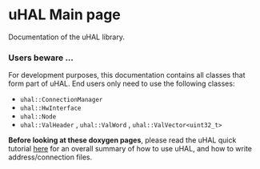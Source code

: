 uHAL Main page
==============

Documentation of the uHAL library.

### Users beware ... ###

For development purposes, this documentation contains all classes that form part of uHAL. End users only need to use the following classes:

* `uhal::ConnectionManager`
* `uhal::HwInterface`
* `uhal::Node`
* `uhal::ValHeader` , `uhal::ValWord` , `uhal::ValVector<uint32_t>`

**Before looking at these doxygen pages**, please read the uHAL quick tutorial [here](https://svnweb.cern.ch/trac/cactus/wiki/uhalQuickTutorial) for an overall summary of how to use uHAL, and how to write address/connection files.
